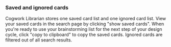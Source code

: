 ### Saved and ignored cards

Cogwork Librarian stores one saved card list and one ignored card list.
View your saved cards in the search page by clicking "show saved cards".
When you're ready to use your brainstorming list for the next step of your design cycle,
click "copy to clipboard" to copy the saved cards.
Ignored cards are filtered out of all search results.